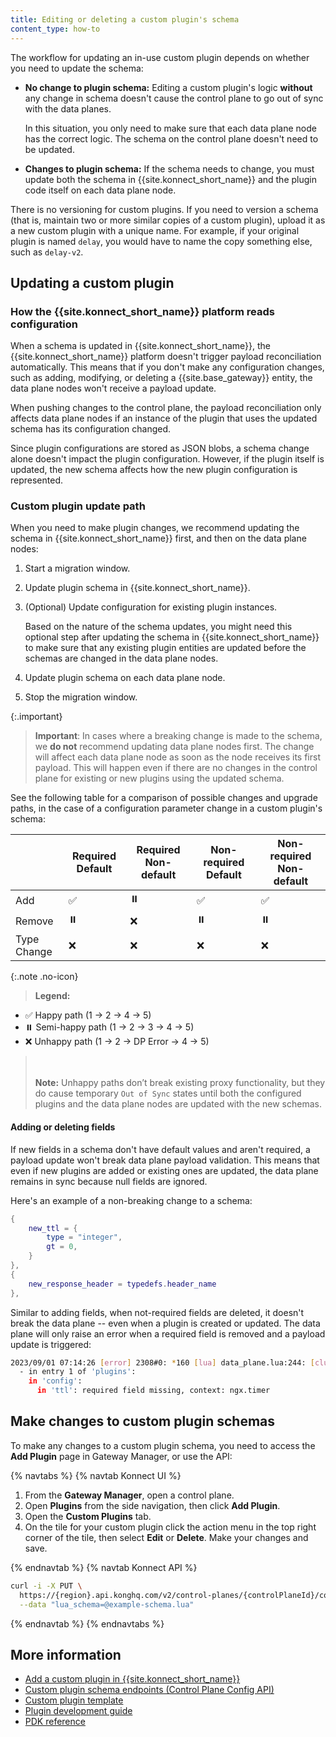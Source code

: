 ```yaml
---
title: Editing or deleting a custom plugin's schema
content_type: how-to
---
```


The workflow for updating an in-use custom plugin depends on whether you need to update the schema:

* **No change to plugin schema:** Editing a custom plugin's logic **without** any change in 
schema doesn't cause the control plane to go out of sync with the data planes. 

  In this situation, you only need to make sure that each data plane node has the correct logic. 
  The schema on the control plane doesn't need to be updated.

* **Changes to plugin schema:** If the schema needs to change, you must update both the schema in 
{{site.konnect_short_name}} and the plugin code itself on each data plane node.

There is no versioning for custom plugins. 
If you need to version a schema (that is, maintain two or more similar copies of a custom plugin), upload it as a new custom plugin with a unique name. 
For example, if your original plugin is named `delay`, you would have to name the copy 
something else, such as `delay-v2`.

## Updating a custom plugin

### How the {{site.konnect_short_name}} platform reads configuration

When a schema is updated in {{site.konnect_short_name}}, the {{site.konnect_short_name}} 
platform doesn't trigger payload reconciliation automatically.
This means that if you don't make any configuration changes, such as adding, 
modifying, or deleting a {{site.base_gateway}} entity, the data plane nodes won't receive a
payload update.

When pushing changes to the control plane, the payload reconciliation only affects 
data plane nodes if an instance of the plugin that uses the updated schema has its configuration 
changed.

Since plugin configurations are stored as JSON blobs, a schema change alone doesn't impact the 
plugin configuration. However, if the plugin itself is updated, the new schema affects how 
the new plugin configuration is represented.

### Custom plugin update path

When you need to make plugin changes, we recommend updating the schema in 
{{site.konnect_short_name}} first, and then on the data plane nodes:

1. Start a migration window.
1. Update plugin schema in {{site.konnect_short_name}}.  
1. (Optional) Update configuration for existing plugin instances.

    Based on the nature of the schema updates, you might need this optional step 
    after updating the schema in {{site.konnect_short_name}} to make sure that any
    existing plugin entities are updated before the schemas are 
    changed in the data plane nodes.

1. Update plugin schema on each data plane node.
1. Stop the migration window.

{:.important}
> **Important**: In cases where a breaking change is made to the schema, we **do not** 
recommend updating data plane nodes first. 
The change will affect each data plane node as soon as the node receives its first payload. 
This will happen even if there are no changes in the control plane for existing or new plugins 
using the updated schema. 

See the following table for a comparison of possible changes and upgrade paths, in the case of 
a configuration parameter change in a custom plugin's schema:

| | Required Default | Required Non-default | Non-required Default | Non-required Non-default |
|--|--|--|--|--|
| Add | ✅ | ⏸️ | ✅ | ✅ |
| Remove | ⏸️ | ❌ | ⏸️ | ⏸️ |
| Type Change | ❌ | ❌ | ❌ | ❌ |

{:.note .no-icon}
> **Legend:**
* ✅ Happy path (1 → 2 → 4 → 5)
* ⏸️ Semi-happy path (1 → 2 → 3 → 4 → 5)
* ❌ Unhappy path (1 → 2 → DP Error → 4 → 5)
> <br><br>
> **Note:** Unhappy paths don’t break existing proxy functionality, but they do cause temporary 
`Out of Sync` states until both the configured plugins and the data plane nodes are updated with 
the new schemas.

#### Adding or deleting fields

If new fields in a schema don't have default values and aren't required, a payload update won't break data plane payload validation. This means that even if new plugins are added or existing ones are updated, the data plane remains in sync because null fields are ignored.

Here's an example of a non-breaking change to a schema:

```lua
{ 
    new_ttl = {
        type = "integer",
        gt = 0,
    }
},
{ 
    new_response_header = typedefs.header_name 
},
```

Similar to adding fields, when not-required fields are deleted, it doesn't break the data plane -- even when a plugin is created or updated.
The data plane will only raise an error when a required field is removed and a payload update is triggered:

```sh
2023/09/01 07:14:26 [error] 2308#0: *160 [lua] data_plane.lua:244: [clustering] unable to update running config: bad config received from control plane in 'plugins':
  - in entry 1 of 'plugins':
    in 'config':
      in 'ttl': required field missing, context: ngx.timer
```


## Make changes to custom plugin schemas

To make any changes to a custom plugin schema, you need to access the **Add Plugin** page in 
Gateway Manager, or use the API:

{% navtabs %}
{% navtab Konnect UI %}

1. From the **Gateway Manager**, open a control plane.
1. Open **Plugins** from the side navigation, then click **Add Plugin**.
1. Open the **Custom Plugins** tab.
1. On the tile for your custom plugin click the action menu in the top right corner of the tile, then select **Edit** or **Delete**. Make your changes and save.

{% endnavtab %}
{% navtab Konnect API %}

```sh
curl -i -X PUT \
  https://{region}.api.konghq.com/v2/control-planes/{controlPlaneId}/core-entities/plugin-schemas/{customPluginName} \
  --data "lua_schema=@example-schema.lua"
```
{% endnavtab %}
{% endnavtabs %}

## More information

* [Add a custom plugin in {{site.konnect_short_name}}](/konnect/gateway-manager/plugins/add-custom-plugin/)
* [Custom plugin schema endpoints (Control Plane Config API)](/konnect/api/control-plane-configuration/latest/#/Custom%20Plugin%20Schemas)
* [Custom plugin template](https://github.com/Kong/kong-plugin)
* [Plugin development guide](/gateway/latest/plugin-development/)
* [PDK reference](/gateway/latest/plugin-development/pdk/)